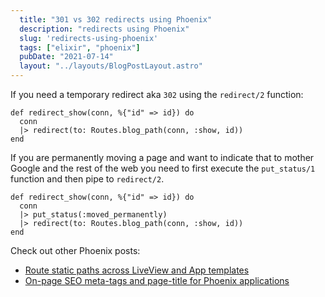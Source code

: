 ```yaml
---
  title: "301 vs 302 redirects using Phoenix"
  description: "redirects using Phoenix"
  slug: 'redirects-using-phoenix'
  tags: ["elixir", "phoenix"]
  pubDate: "2021-07-14"
  layout: "../layouts/BlogPostLayout.astro"
---
```


If you need a temporary redirect aka `302` using the `redirect/2` function:
```
def redirect_show(conn, %{"id" => id}) do
  conn
  |> redirect(to: Routes.blog_path(conn, :show, id))
end
```

If you are permanently moving a page and want to indicate that to mother Google and the rest of the web you need to first execute the `put_status/1` function and then pipe to `redirect/2`.

```
def redirect_show(conn, %{"id" => id}) do
  conn
  |> put_status(:moved_permanently)
  |> redirect(to: Routes.blog_path(conn, :show, id))
end
```

Check out other Phoenix posts:
- [Route static paths across LiveView and App templates](https://www.devdecks.io/2020-liveview-conn-vs-socket)
- [On-page SEO meta-tags and page-title for Phoenix applications](https://www.devdecks.io/2020-seo-in-elixir)